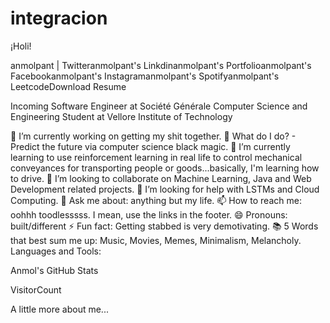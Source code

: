 # integracion 

¡Holi!

anmolpant | Twitteranmolpant's Linkdinanmolpant's Portfolioanmolpant's Facebookanmolpant's Instagramanmolpant's Spotifyanmolpant's LeetcodeDownload Resume

Incoming Software Engineer at Société Générale
Computer Science and Engineering Student at Vellore Institute of Technology

🔭 I’m currently working on getting my shit together.
🔮 What do I do? - Predict the future via computer science black magic.
🌱 I’m currently learning to use reinforcement learning in real life to control mechanical conveyances for transporting people or goods...basically, I'm learning how to drive.
👯 I’m looking to collaborate on Machine Learning, Java and Web Development related projects.
🤔 I’m looking for help with LSTMs and Cloud Computing.
💬 Ask me about: anything but my life.
📫 How to reach me: oohhh toodlesssss. I mean, use the links in the footer.
😄 Pronouns: built/different
⚡ Fun fact: Getting stabbed is very demotivating.
📚 5 Words that best sum me up: Music, Movies, Memes, Minimalism, Melancholy.
Languages and Tools:

Anmol's GitHub Stats

  
  
  
  
  

VisitorCount

 A little more about me...
